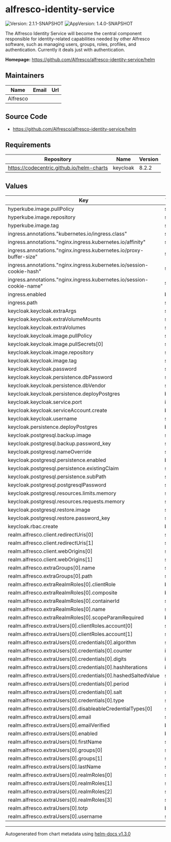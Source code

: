 # alfresco-identity-service

![Version: 2.1.1-SNAPSHOT](https://img.shields.io/badge/Version-2.1.1--SNAPSHOT-informational?style=flat-square) ![AppVersion: 1.4.0-SNAPSHOT](https://img.shields.io/badge/AppVersion-1.4.0--SNAPSHOT-informational?style=flat-square)

The Alfresco Identity Service will become the central component responsible for identity-related capabilities needed by other Alfresco software, such as managing users, groups, roles, profiles, and authentication. Currently it deals just with authentication.

**Homepage:** <https://github.com/Alfresco/alfresco-identity-service/helm>

## Maintainers

| Name | Email | Url |
| ---- | ------ | --- |
| Alfresco |  |  |

## Source Code

* <https://github.com/Alfresco/alfresco-identity-service/helm>

## Requirements

| Repository | Name | Version |
|------------|------|---------|
| https://codecentric.github.io/helm-charts | keycloak | 8.2.2 |

## Values

| Key | Type | Default | Description |
|-----|------|---------|-------------|
| hyperkube.image.pullPolicy | string | `"IfNotPresent"` |  |
| hyperkube.image.repository | string | `"quay.io/coreos/hyperkube"` |  |
| hyperkube.image.tag | string | `"v1.9.6_coreos.2"` |  |
| ingress.annotations."kubernetes.io/ingress.class" | string | `"nginx"` |  |
| ingress.annotations."nginx.ingress.kubernetes.io/affinity" | string | `"cookie"` |  |
| ingress.annotations."nginx.ingress.kubernetes.io/proxy-buffer-size" | string | `"16k"` |  |
| ingress.annotations."nginx.ingress.kubernetes.io/session-cookie-hash" | string | `"sha1"` |  |
| ingress.annotations."nginx.ingress.kubernetes.io/session-cookie-name" | string | `"identity_affinity_route"` |  |
| ingress.enabled | bool | `true` |  |
| ingress.path | string | `"/auth"` |  |
| keycloak.keycloak.extraArgs | string | `"-Dkeycloak.import=/realm/alfresco-realm.json"` |  |
| keycloak.keycloak.extraVolumeMounts | string | `"- name: realm-secret\n  mountPath: \"/realm/\"\n  readOnly: true\n"` |  |
| keycloak.keycloak.extraVolumes | string | `"- name: realm-secret\n  secret:\n    secretName: realm-secret\n"` |  |
| keycloak.keycloak.image.pullPolicy | string | `"Always"` |  |
| keycloak.keycloak.image.pullSecrets[0] | string | `"quay-registry-secret"` |  |
| keycloak.keycloak.image.repository | string | `"quay.io/alfresco/alfresco-identity-service"` |  |
| keycloak.keycloak.image.tag | string | `"1.4.0-SNAPSHOT"` |  |
| keycloak.keycloak.password | string | `"admin"` |  |
| keycloak.keycloak.persistence.dbPassword | string | `"keycloak"` |  |
| keycloak.keycloak.persistence.dbVendor | string | `"postgres"` |  |
| keycloak.keycloak.persistence.deployPostgres | bool | `true` |  |
| keycloak.keycloak.service.port | int | `80` |  |
| keycloak.keycloak.serviceAccount.create | bool | `true` |  |
| keycloak.keycloak.username | string | `"admin"` |  |
| keycloak.persistence.deployPostgres | bool | `true` |  |
| keycloak.postgresql.backup.image | string | `"postgres:11.1"` |  |
| keycloak.postgresql.backup.password_key | string | `"postgresql-password"` |  |
| keycloak.postgresql.nameOverride | string | `"postgresql-id"` |  |
| keycloak.postgresql.persistence.enabled | bool | `true` |  |
| keycloak.postgresql.persistence.existingClaim | string | `"alfresco-volume-claim"` |  |
| keycloak.postgresql.persistence.subPath | string | `"alfresco-identity-service/database-data"` |  |
| keycloak.postgresql.postgresqlPassword | string | `"keycloak"` |  |
| keycloak.postgresql.resources.limits.memory | string | `"500Mi"` |  |
| keycloak.postgresql.resources.requests.memory | string | `"250Mi"` |  |
| keycloak.postgresql.restore.image | string | `"postgres:11.1"` |  |
| keycloak.postgresql.restore.password_key | string | `"postgresql-password"` |  |
| keycloak.rbac.create | bool | `false` |  |
| realm.alfresco.client.redirectUris[0] | string | `"http://localhost*"` |  |
| realm.alfresco.client.redirectUris[1] | string | `"https://localhost*"` |  |
| realm.alfresco.client.webOrigins[0] | string | `"http://localhost*"` |  |
| realm.alfresco.client.webOrigins[1] | string | `"https://localhost*"` |  |
| realm.alfresco.extraGroups[0].name | string | `"testgroup"` |  |
| realm.alfresco.extraGroups[0].path | string | `"/testgroup"` |  |
| realm.alfresco.extraRealmRoles[0].clientRole | bool | `false` |  |
| realm.alfresco.extraRealmRoles[0].composite | bool | `false` |  |
| realm.alfresco.extraRealmRoles[0].containerId | string | `"alfresco"` |  |
| realm.alfresco.extraRealmRoles[0].name | string | `"test_role"` |  |
| realm.alfresco.extraRealmRoles[0].scopeParamRequired | bool | `true` |  |
| realm.alfresco.extraUsers[0].clientRoles.account[0] | string | `"manage-account"` |  |
| realm.alfresco.extraUsers[0].clientRoles.account[1] | string | `"view-profile"` |  |
| realm.alfresco.extraUsers[0].credentials[0].algorithm | string | `"pbkdf2"` |  |
| realm.alfresco.extraUsers[0].credentials[0].counter | int | `0` |  |
| realm.alfresco.extraUsers[0].credentials[0].digits | int | `0` |  |
| realm.alfresco.extraUsers[0].credentials[0].hashIterations | int | `20000` |  |
| realm.alfresco.extraUsers[0].credentials[0].hashedSaltedValue | string | `"+A2UrlK6T33IHVutjQj9k8S8kMco1IMnmCTngEg+PE+2vO4jJScux6wcltsRIYILv5ggcS3PI7tbsynq5u39sQ=="` |  |
| realm.alfresco.extraUsers[0].credentials[0].period | int | `0` |  |
| realm.alfresco.extraUsers[0].credentials[0].salt | string | `"IyVlItIo27bmACSLi4yQkA=="` |  |
| realm.alfresco.extraUsers[0].credentials[0].type | string | `"password"` |  |
| realm.alfresco.extraUsers[0].disableableCredentialTypes[0] | string | `"password"` |  |
| realm.alfresco.extraUsers[0].email | string | `"test@test.com"` |  |
| realm.alfresco.extraUsers[0].emailVerified | bool | `false` |  |
| realm.alfresco.extraUsers[0].enabled | bool | `true` |  |
| realm.alfresco.extraUsers[0].firstName | string | `"test"` |  |
| realm.alfresco.extraUsers[0].groups[0] | string | `"/admin"` |  |
| realm.alfresco.extraUsers[0].groups[1] | string | `"/testgroup"` |  |
| realm.alfresco.extraUsers[0].lastName | string | `"test"` |  |
| realm.alfresco.extraUsers[0].realmRoles[0] | string | `"uma_authorization"` |  |
| realm.alfresco.extraUsers[0].realmRoles[1] | string | `"user"` |  |
| realm.alfresco.extraUsers[0].realmRoles[2] | string | `"offline_access"` |  |
| realm.alfresco.extraUsers[0].realmRoles[3] | string | `"test_role"` |  |
| realm.alfresco.extraUsers[0].totp | bool | `false` |  |
| realm.alfresco.extraUsers[0].username | string | `"testuser"` |  |

----------------------------------------------
Autogenerated from chart metadata using [helm-docs v1.3.0](https://github.com/norwoodj/helm-docs/releases/v1.3.0)
